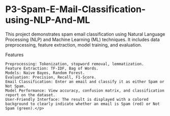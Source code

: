 # P3-Spam-E-Mail-Classification-using-NLP-And-ML

<p> This project demonstrates spam email classification using Natural Language Processing (NLP) and Machine Learning (ML) techniques. It includes data preprocessing, feature extraction, model training, and evaluation. </p>

<p> Features

    Preprocessing: Tokenization, stopword removal, lemmatization.
    Feature Extraction: TF-IDF, Bag of Words.
    Models: Naive Bayes, Random Forest.
    Evaluation: Precision, Recall, F1-Score.
    Email Classification: Enter an email and classify it as either Spam or Not Spam.
    Model Performance: View accuracy, confusion matrix, and classification report on the dataset.
    User-Friendly Interface: The result is displayed with a colored background to clearly indicate whether an email is Spam (red) or Not Spam (green).</p>
